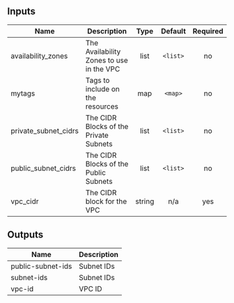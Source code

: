 ## Inputs

| Name | Description | Type | Default | Required |
|------|-------------|:----:|:-----:|:-----:|
| availability\_zones | The Availability Zones to use in the VPC | list | `<list>` | no |
| mytags | Tags to include on the resources | map | `<map>` | no |
| private\_subnet\_cidrs | The CIDR Blocks of the Private Subnets | list | `<list>` | no |
| public\_subnet\_cidrs | The CIDR Blocks of the Public Subnets | list | `<list>` | no |
| vpc\_cidr | The CIDR block for the VPC | string | n/a | yes |

## Outputs

| Name | Description |
|------|-------------|
| public-subnet-ids | Subnet IDs |
| subnet-ids | Subnet IDs |
| vpc-id | VPC ID |

